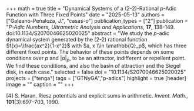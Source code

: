 +++
math = true
title = "Dynamical Systems of a (2-2)-Rational $p$-Adic Function with Three Fixed Points"
date = "2025-05-13"
authors = ["Galeano-Peñaloza, J.", "casas-o"]
publication_types = ["2"]
publication = "*P-Adic Numbers, Ultrametric Analysis and Applications*, **17**, 138-149. doi:10.1134/S2070046625020025"
abstract = "We study the $p$-adic dynamical system generated by the (2-2) rational function $f(x)=\\frac{ax^2}{1-x^2}$ with $a, x \\in \\mathbb{Q}_p$, which has three different fixed points. The behavior of these points depends on some conditions over $p$ and $|a|_p$, to be an attractor, indifferent or repellent point. We find these conditions, and also the basin of attraction and the Siegel disk, in each case."
selected = false
doi = "10.1134/S2070046625020025"
projects = ["tenga"]
tags = ["GTNyGA","p-adics"]
highlight = true
[header]
image = ""
caption = ""
+++

[4] S. Haran. Riesz potentials and explicit sums in arithmetic. *Invent. Math.*, **101**(3):697–703, 1990.
